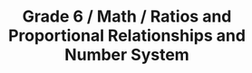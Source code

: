 ---
title: "Grade 6 / Math / Ratios and Proportional Relationships and Number System"
subject: "math"
grade: "6"
area: "rprns"
next_steps:
  - instructions: "With your student, look at everyday examples of rates such as miles per hour or cost per pound. Write positive and negative numbers and ask your student to determine how far they are from 0."
  - instructions: "With your student, look at scales on maps. Explain a ratio such as 1 inch = 1/3 mile. Can you express this using only whole numbers? What length on the map would represent 4/3 miles? 4/5 mile?"
  - instructions: "With your student, look at the price and the net weight of boxes of cereal. Decide which cereal costs the least per ounce. Find the temperatures of 5 cities (some negative) to analyze on a number line, and examine absolute value as a distance."
---